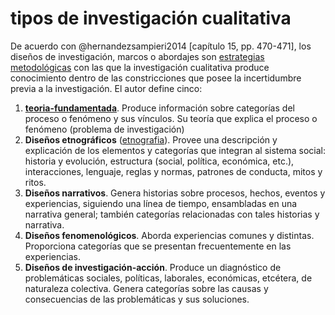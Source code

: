 # tipos de investigación cualitativa

De acuerdo con @hernandezsampieri2014 [capítulo 15, pp. 470-471], los diseños de investigación, marcos o abordajes son [estrategias metodológicas](estrategia-metodologica.md) con las que la investigación cualitativa produce conocimiento dentro de las constricciones que posee la incertidumbre previa a la investigación.  El autor define cinco:

1. **[teoria-fundamentada](teoria-fundamentada.md)**. Produce información sobre categorías del proceso o fenómeno y sus vínculos. Su teoría que explica el proceso o fenómeno (problema de investigación)
1. **Diseños etnográficos** ([etnografia](etnografia.md)). Provee una descripción y explicación de los elementos y categorías que integran al sistema social: historia y evolución, estructura (social, política, económica, etc.), interacciones, lenguaje, reglas y normas, patrones de conducta, mitos y ritos.
1. **Diseños narrativos**. Genera historias sobre procesos, hechos, eventos y experiencias, siguiendo una línea de tiempo, ensambladas en una narrativa general; también categorías relacionadas con tales historias y narrativa.
1. **Diseños fenomenológicos**. Aborda experiencias comunes y distintas. Proporciona categorías que se presentan frecuentemente en las experiencias.
1. **Diseños de investigación-acción**. Produce un diagnóstico de problemáticas sociales, políticas, laborales, económicas, etcétera, de naturaleza colectiva. Genera categorías sobre las causas y consecuencias de las problemáticas y sus soluciones.
